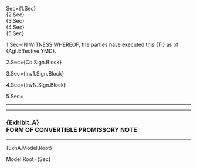Sec={1.Sec}<br>{2.Sec}<br>{3.Sec}<br>{4.Sec}<br>{5.Sec}

1.Sec=IN WITNESS WHEREOF, the parties have executed this {Ti} as of {Agt.Effective.YMD}.

2.Sec={Co.Sign.Block}

3.Sec={Inv1.Sign.Block}

4.Sec={InvN.Sign.Block}

5.Sec=<hr><hr><h3>{Exhibit_A}<br>FORM OF CONVERTIBLE PROMISSORY NOTE</h3><hr>{ExhA.Model.Root}

Model.Root={Sec}